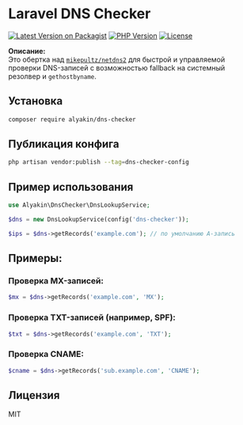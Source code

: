 # Laravel DNS Checker

[![Latest Version on Packagist](https://img.shields.io/packagist/v/alyakin/dns-checker.svg)](https://packagist.org/packages/alyakin/dns-checker)
[![PHP Version](https://img.shields.io/packagist/php-v/alyakin/dns-checker)](https://packagist.org/packages/alyakin/dns-checker)
[![License](https://img.shields.io/packagist/l/alyakin/dns-checker.svg)](LICENSE)

**Описание:**  
Это обертка над [`mikepultz/netdns2`](https://github.com/mikepultz/netdns2) для быстрой и управляемой проверки DNS-записей с возможностью fallback на системный резолвер и `gethostbyname`.

## Установка

```bash
composer require alyakin/dns-checker
```

## Публикация конфига

```bash
php artisan vendor:publish --tag=dns-checker-config
```

## Пример использования

```php
use Alyakin\DnsChecker\DnsLookupService;

$dns = new DnsLookupService(config('dns-checker'));

$ips = $dns->getRecords('example.com'); // по умолчанию A-запись
```

## Примеры:

### Проверка MX-записей:

```php
$mx = $dns->getRecords('example.com', 'MX');
```

### Проверка TXT-записей (например, SPF):

```php
$txt = $dns->getRecords('example.com', 'TXT');
```

### Проверка CNAME:

```php
$cname = $dns->getRecords('sub.example.com', 'CNAME');
```

## Лицензия

MIT
